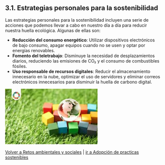## 3.1. Estrategias personales para la sostenibilidad
Las estrategias personales para la sostenibilidad incluyen una serie de acciones que podemos llevar a cabo en nuestro día a día para reducir nuestra huella ecológica. Algunas de ellas son:
- **Reducción del consumo energético**: Utilizar dispositivos electrónicos de bajo consumo, apagar equipos cuando no se usen y optar por energías renovables.
- **Fomento del teletrabajo**: Disminuye la necesidad de desplazamientos diarios, reduciendo las emisiones de CO₂ y el consumo de combustibles fósiles.
- **Uso responsable de recursos digitales**: Reducir el almacenamiento innecesario en la nube, optimizar el uso de servidores y eliminar correos electrónicos innecesarios para disminuir la huella de carbono digital.

<img src="../img_pisa3_grupo1_ruiz-orejon/1.jpg" alt="." width="300">

[Volver a Retos ambientales y sociales](./3_Retos_ambientales_y_sociales_alejandro.md) | [ir a Adopción de practicas sostenibles](./32_Adopción_de_practicas_sostenibles_alejandro.md)